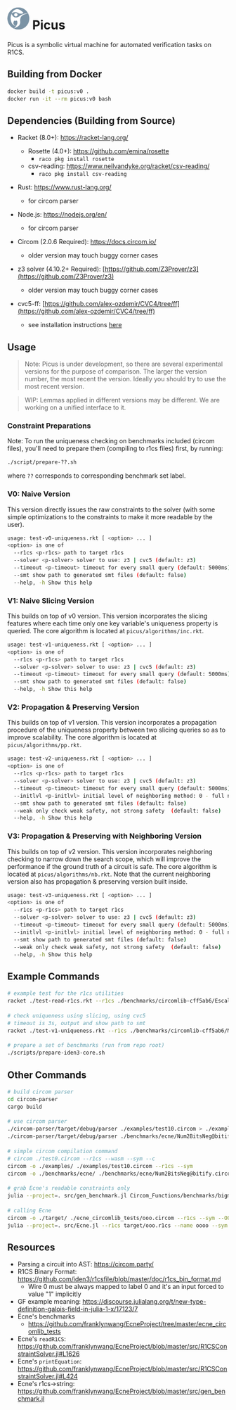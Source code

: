 <div align="left">
  <h1>
    <img src="./resources/picus-white.png" width=50>
  	Picus
  </h1>
</div>
Picus is a symbolic virtual machine for automated verification tasks on R1CS.

## Building from Docker

```bash
docker build -t picus:v0 .
docker run -it --rm picus:v0 bash
```

## Dependencies (Building from Source)

- Racket (8.0+): https://racket-lang.org/
  - Rosette (4.0+): https://github.com/emina/rosette
    - `raco pkg install rosette`
  - csv-reading: https://www.neilvandyke.org/racket/csv-reading/
    - `raco pkg install csv-reading`
- Rust: https://www.rust-lang.org/
  - for circom parser
- Node.js: https://nodejs.org/en/
  - for circom parser
- Circom (2.0.6 Required): https://docs.circom.io/
  - older version may touch buggy corner cases

- z3 solver (4.10.2+ Required): [https://github.com/Z3Prover/z3](https://github.com/Z3Prover/z3)
  - older version may touch buggy corner cases

- cvc5-ff: [https://github.com/alex-ozdemir/CVC4/tree/ff](https://github.com/alex-ozdemir/CVC4/tree/ff)
  - see installation instructions [here](./NOTES.md#installing-cvc5-ff)

## Usage

> Note: Picus is under development, so there are several experimental versions for the purpose of comparison. The larger the version number, the most recent the version. Ideally you should try to use the most recent version.

> WIP: Lemmas applied in different versions may be different. We are working on a unified interface to it.

### Constraint Preparations

Note: To run the uniqueness checking on benchmarks included (circom files), you'll need to prepare them (compiling to r1cs files) first, by running:

```bash
./script/prepare-??.sh
```

where `??` corresponds to corresponding benchmark set label.

### V0: Naive Version

This version directly issues the raw constraints to the solver (with some simple optimizations to the constraints to make it more readable by the user).

```bash
usage: test-v0-uniqueness.rkt [ <option> ... ]
<option> is one of
  --r1cs <p-r1cs> path to target r1cs
  --solver <p-solver> solver to use: z3 | cvc5 (default: z3)
  --timeout <p-timeout> timeout for every small query (default: 5000ms)
  --smt show path to generated smt files (default: false)
  --help, -h Show this help
```

### V1: Naive Slicing Version

This builds on top of v0 version. This version incorporates the slicing features where each time only one key variable's uniqueness property is queried. The core algorithm is located at `picus/algorithms/inc.rkt`.

```bash
usage: test-v1-uniqueness.rkt [ <option> ... ]
<option> is one of
  --r1cs <p-r1cs> path to target r1cs
  --solver <p-solver> solver to use: z3 | cvc5 (default: z3)
  --timeout <p-timeout> timeout for every small query (default: 5000ms)
  --smt show path to generated smt files (default: false)
  --help, -h Show this help
```

### V2: Propagation & Preserving Version

This builds on top of v1 version. This version incorporates a propagation procedure of the uniqueness property between two slicing queries so as to improve scalability. The core algorithm is located at `picus/algorithms/pp.rkt`.

```bash
usage: test-v2-uniqueness.rkt [ <option> ... ]
<option> is one of
  --r1cs <p-r1cs> path to target r1cs
  --solver <p-solver> solver to use: z3 | cvc5 (default: z3)
  --timeout <p-timeout> timeout for every small query (default: 5000ms)
  --initlvl <p-initlvl> initial level of neighboring method: 0 - full nb | 1 | 2 - disable nb (default:0)
  --smt show path to generated smt files (default: false)
  --weak only check weak safety, not strong safety  (default: false)
  --help, -h Show this help
```

### V3: Propagation & Preserving with Neighboring Version

This builds on top of v2 version. This version incorporates neighboring checking to narrow down the search scope, which will improve the performance if the ground truth of a circuit is safe. The core algorithm is located at `picus/algorithms/nb.rkt`. Note that the current neighboring version also has propagation & preserving version built inside.

```bash
usage: test-v3-uniqueness.rkt [ <option> ... ]
<option> is one of
  --r1cs <p-r1cs> path to target r1cs
  --solver <p-solver> solver to use: z3 | cvc5 (default: z3)
  --timeout <p-timeout> timeout for every small query (default: 5000ms)
  --initlvl <p-initlvl> initial level of neighboring method: 0 - full nb | 1 | 2 - disable nb (default:0)
  --smt show path to generated smt files (default: false)
  --weak only check weak safety, not strong safety  (default: false)
  --help, -h Show this help
```

## Example Commands

```bash
# example test for the r1cs utilities
racket ./test-read-r1cs.rkt --r1cs ./benchmarks/circomlib-cff5ab6/EscalarMulAny@escalarmulany.r1cs

# check uniqueness using slicing, using cvc5
# timeout is 3s, output and show path to smt
racket ./test-v1-uniqueness.rkt --r1cs ./benchmarks/circomlib-cff5ab6/Mux4@mux4.r1cs --timeout 3000 --smt --solver cvc5

# prepare a set of benchmarks (run from repo root)
./scripts/prepare-iden3-core.sh
```

## Other Commands

```bash
# build circom parser
cd circom-parser
cargo build

# use circom parser
./circom-parser/target/debug/parser ./examples/test10.circom > ./examples/test10.json
./circom-parser/target/debug/parser ./benchmarks/ecne/Num2BitsNeg@bitify.circom > ./benchmarks/ecne/Num2BitsNeg@bitify.json

# simple circom compilation command
# circom ./test0.circom --r1cs --wasm --sym --c
circom -o ./examples/ ./examples/test10.circom --r1cs --sym
circom -o ./benchmarks/ecne/ ./benchmarks/ecne/Num2BitsNeg@bitify.circom --r1cs --sym

# grab Ecne's readable constraints only
julia --project=. src/gen_benchmark.jl Circom_Functions/benchmarks/bigmod_5_2.r1cs > Circom_Functions/benchmarks/bigmod_5_2.txt

# calling Ecne
circom -o ./target/ ./ecne_circomlib_tests/ooo.circom --r1cs --sym --O0
julia --project=. src/Ecne.jl --r1cs target/ooo.r1cs --name oooo --sym target/ooo.sym
```

## Resources

- Parsing a circuit into AST: https://circom.party/
- R1CS Binary Format: https://github.com/iden3/r1csfile/blob/master/doc/r1cs_bin_format.md
  - Wire 0 must be always mapped to label 0 and it's an input forced to value "1" implicitly
- GF example meaning: https://discourse.julialang.org/t/new-type-definition-galois-field-in-julia-1-x/17123/7
- Ecne's benchmarks
  - https://github.com/franklynwang/EcneProject/tree/master/ecne_circomlib_tests
- Ecne's `readR1CS`: https://github.com/franklynwang/EcneProject/blob/master/src/R1CSConstraintSolver.jl#L1626
- Ecne's `printEquation`: https://github.com/franklynwang/EcneProject/blob/master/src/R1CSConstraintSolver.jl#L424
- Ecne's r1cs->string: https://github.com/franklynwang/EcneProject/blob/master/src/gen_benchmark.jl
